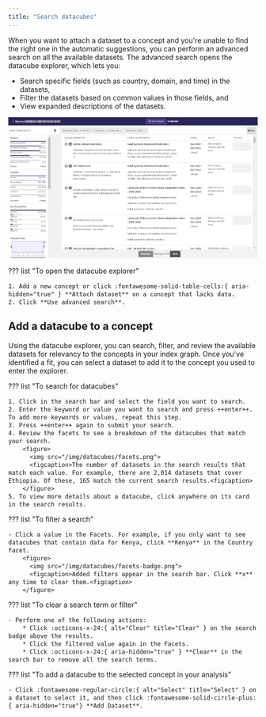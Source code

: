 ```yaml
---
title: "Search datacubes"
---
```


When you want to attach a dataset to a concept and you're unable to find the right one in the automatic suggestions, you can perform an advanced search on all the available datasets. The advanced search opens the datacube explorer, which lets you:

- Search specific fields (such as country, domain, and time) in the datasets,
- Filter the datasets based on common values in those fields, and
- View expanded descriptions of the datasets.

![](img/datacubes/search.png)

??? list "To open the datacube explorer"

    1. Add a new concept or click :fontawesome-solid-table-cells:{ aria-hidden="true" } **Attach dataset** on a concept that lacks data.
    2. Click **Use advanced search**.

## Add a datacube to a concept

Using the datacube explorer, you can search, filter, and review the available datasets for relevancy to the concepts in your index graph. Once you've identified a fit, you can select a dataset to add it to the concept you used to enter the explorer. 

??? list "To search for datacubes"

    1. Click in the search bar and select the field you want to search.
    2. Enter the keyword or value you want to search and press ++enter++. To add more keywords or values, repeat this step.
    3. Press ++enter++ again to submit your search.
    4. Review the facets to see a breakdown of the datacubes that match your search.
        <figure>
          <img src="/img/datacubes/facets.png">
          <figcaption>The number of datasets in the search results that match each value. For example, there are 2,014 datasets that cover Ethiopia. Of these, 165 match the current search results.<figcaption>
        </figure>
    5. To view more details about a datacube, click anywhere on its card in the search results.

??? list "To filter a search"

    - Click a value in the Facets. For example, if you only want to see datacubes that contain data for Kenya, click **Kenya** in the Country facet.
        <figure>
          <img src="/img/datacubes/facets-badge.png">
          <figcaption>Added filters appear in the search bar. Click **x** any time to clear them.<figcaption>
        </figure>

??? list "To clear a search term or filter"

    - Perform one of the following actions:
        * Click :octicons-x-24:{ alt="Clear" title="Clear" } on the search badge above the results.
        * Click the filtered value again in the Facets.
        * Click :octicons-x-24:{ aria-hidden="true" } **Clear** in the search bar to remove all the search terms.

??? list "To add a datacube to the selected concept in your analysis"

    - Click :fontawesome-regular-circle:{ alt="Select" title="Select" } on a dataset to select it, and then click :fontawesome-solid-circle-plus:{ aria-hidden="true"} **Add Dataset**.